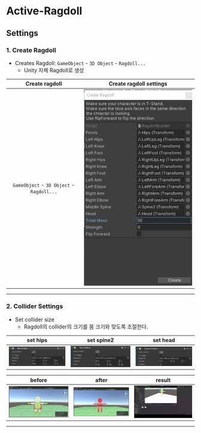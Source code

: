 # Active-Ragdoll

## Settings

### **1. Create Ragdoll**

- Creates Ragdoll: `GameObject` - `3D Object` - `Ragdoll...`
  - Unity 자체 Ragdoll로 생성

|              Create ragdoll               |                        Create ragdoll settings                         |
| :---------------------------------------: | :--------------------------------------------------------------------: |
| `GameObject` - `3D Object` - `Ragdoll...` | ![create](uploads/create_ragdoll_settings/create_ragdoll_settings.png) |

---

### **2. Collider Settings**

- Set collider size
  - Ragdoll의 collider의 크기를 몸 크기와 맞도록 조절한다.

|                             set hips                              |                              set spine2                               |                             set head                              |
| :---------------------------------------------------------------: | :-------------------------------------------------------------------: | :---------------------------------------------------------------: |
| ![set_hips](uploads/collider_settings/collider_settings_hips.png) | ![set_spine2](uploads/collider_settings/collider_settings_spine2.png) | ![set_head](uploads/collider_settings/collider_settings_head.png) |

|                              before                               |                              after                              |                              result                               |
| :---------------------------------------------------------------: | :-------------------------------------------------------------: | :---------------------------------------------------------------: |
| ![before](uploads/collider_settings/collider_settings_before.png) | ![after](uploads/collider_settings/collider_settings_after.png) | ![result](uploads/collider_settings/collider_settings_result.gif) |

---

